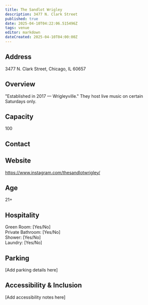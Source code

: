 ```yaml
---
title: The Sandlot Wrigley
description: 3477 N. Clark Street
published: true
date: 2025-04-10T04:22:06.515496Z
tags: venue
editor: markdown
dateCreated: 2025-04-10T04:00:00Z
---
```


## Address

3477 N. Clark Street, Chicago, IL 60657

## Overview

"Established in 2017 — Wrigleyville." They host live music on certain Saturdays only.

## Capacity

100

## Contact



## Website

https://www.instagram.com/thesandlotwrigley/

## Age

21+

## Hospitality

Green Room: [Yes/No]  
Private Bathroom: [Yes/No]  
Shower: [Yes/No]  
Laundry: [Yes/No]

## Parking

[Add parking details here]

## Accessibility & Inclusion

[Add accessibility notes here]
